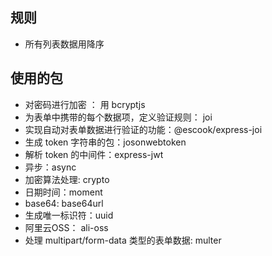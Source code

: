 ## 规则

- 所有列表数据用降序

## 使用的包

- 对密码进行加密 ： 用 bcryptjs
- 为表单中携带的每个数据项，定义验证规则： joi
- 实现自动对表单数据进行验证的功能：@escook/express-joi
- 生成 token 字符串的包：josonwebtoken
- 解析 token 的中间件：express-jwt
- 异步：async
- 加密算法处理: crypto
- 日期时间：moment
- base64: base64url
- 生成唯一标识符：uuid
- 阿里云OSS： ali-oss  
- 处理 multipart/form-data 类型的表单数据: multer